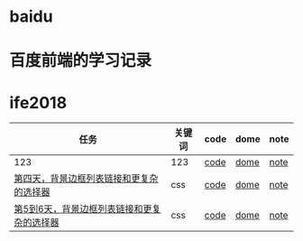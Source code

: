 # baidu
# 百度前端的学习记录
# ife2018

任务|关键词|code|dome|note
---|---|---|---|---
123|123|[code](https://github.com/zhwqw/baidu/blob/master/day1/index.html)|[dome](https://zhwqw.github.io/baidu/day1/)|[note](https://zhwqw.github.io/baidu/day1/note/)
[第四天，背景边框列表链接和更复杂的选择器](http://ife.baidu.com/course/detail/id/38)|css|[code](https://github.com/zhwqw/baidu/blob/master/day4/index.html)|[dome](https://zhwqw.github.io/baidu/day4/)|[note](https://zhwqw.github.io/baidu/day4/note/)
[第5到6天，背景边框列表链接和更复杂的选择器](http://ife.baidu.com/course/detail/id/40)|css|[code](https://github.com/zhwqw/baidu/blob/master/day1/index.html)|[dome](https://zhwqw.github.io/baidu/day5_6/)|[note](https://zhwqw.github.io/baidu/day5_6/note/)
